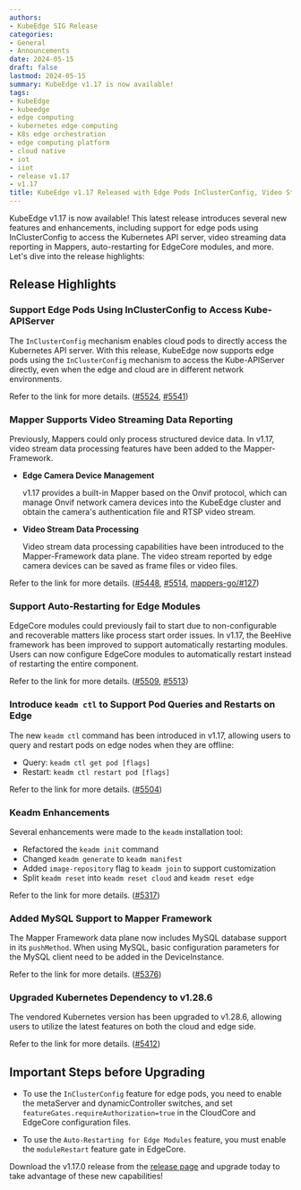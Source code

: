 ```yaml
---
authors:
- KubeEdge SIG Release  
categories:
- General
- Announcements
date: 2024-05-15
draft: false
lastmod: 2024-05-15
summary: KubeEdge v1.17 is now available!
tags:
- KubeEdge
- kubeedge  
- edge computing
- kubernetes edge computing
- K8s edge orchestration
- edge computing platform
- cloud native
- iot
- iiot
- release v1.17
- v1.17
title: KubeEdge v1.17 Released with Edge Pods InClusterConfig, Video Streaming Support and More!
---
```


KubeEdge v1.17 is now available! This latest release introduces several new features and enhancements, including support for edge pods using InClusterConfig to access the Kubernetes API server, video streaming data reporting in Mappers, auto-restarting for EdgeCore modules, and more. Let's dive into the release highlights:

## Release Highlights

### Support Edge Pods Using InClusterConfig to Access Kube-APIServer

The `InClusterConfig` mechanism enables cloud pods to directly access the Kubernetes API server. With this release, KubeEdge now supports edge pods using the `InClusterConfig` mechanism to access the Kube-APIServer directly, even when the edge and cloud are in different network environments.

Refer to the link for more details. ([#5524](https://github.com/kubeedge/kubeedge/pull/5524), [#5541](https://github.com/kubeedge/kubeedge/pull/5541))

### Mapper Supports Video Streaming Data Reporting  

Previously, Mappers could only process structured device data. In v1.17, video stream data processing features have been added to the Mapper-Framework.

- **Edge Camera Device Management**

   v1.17 provides a built-in Mapper based on the Onvif protocol, which can manage Onvif network camera devices into the KubeEdge cluster and obtain the camera's authentication file and RTSP video stream.

- **Video Stream Data Processing**

   Video stream data processing capabilities have been introduced to the Mapper-Framework data plane. The video stream reported by edge camera devices can be saved as frame files or video files.

Refer to the link for more details. ([#5448](https://github.com/kubeedge/kubeedge/pull/5448), [#5514](https://github.com/kubeedge/kubeedge/pull/5514), [mappers-go/#127](https://github.com/kubeedge/mappers-go/pull/127))

### Support Auto-Restarting for Edge Modules

EdgeCore modules could previously fail to start due to non-configurable and recoverable matters like process start order issues. In v1.17, the BeeHive framework has been improved to support automatically restarting modules. Users can now configure EdgeCore modules to automatically restart instead of restarting the entire component.

Refer to the link for more details. ([#5509](https://github.com/kubeedge/kubeedge/pull/5509), [#5513](https://github.com/kubeedge/kubeedge/pull/5513))

### Introduce `keadm ctl` to Support Pod Queries and Restarts on Edge

The new `keadm ctl` command has been introduced in v1.17, allowing users to query and restart pods on edge nodes when they are offline:

- Query: `keadm ctl get pod [flags]` 
- Restart: `keadm ctl restart pod [flags]`

Refer to the link for more details. ([#5504](https://github.com/kubeedge/kubeedge/pull/5504))

### Keadm Enhancements

Several enhancements were made to the `keadm` installation tool:

- Refactored the `keadm init` command
- Changed `keadm generate` to `keadm manifest`  
- Added `image-repository` flag to `keadm join` to support customization
- Split `keadm reset` into `keadm reset cloud` and `keadm reset edge`

Refer to the link for more details. ([#5317](https://github.com/kubeedge/kubeedge/pull/5317))

### Added MySQL Support to Mapper Framework

The Mapper Framework data plane now includes MySQL database support in its `pushMethod`. When using MySQL, basic configuration parameters for the MySQL client need to be added in the DeviceInstance.

Refer to the link for more details. ([#5376](https://github.com/kubeedge/kubeedge/pull/5376)) 

### Upgraded Kubernetes Dependency to v1.28.6

The vendored Kubernetes version has been upgraded to v1.28.6, allowing users to utilize the latest features on both the cloud and edge side.

Refer to the link for more details. ([#5412](https://github.com/kubeedge/kubeedge/pull/5412))

## Important Steps before Upgrading

- To use the `InClusterConfig` feature for edge pods, you need to enable the metaServer and dynamicController switches, and set `featureGates.requireAuthorization=true` in the CloudCore and EdgeCore configuration files.

- To use the `Auto-Restarting for Edge Modules` feature, you must enable the `moduleRestart` feature gate in EdgeCore.

Download the v1.17.0 release from the [release page](https://github.com/kubeedge/kubeedge/releases/tag/v1.17.0) and upgrade today to take advantage of these new capabilities!
